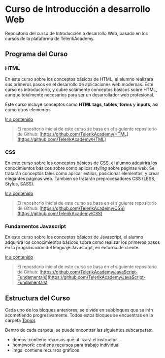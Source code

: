 # Curso de Introducción a desarrollo Web

Repositorio del curso de Introducción a desarrollo Web, basado en los cursos de la plataforma de TelerikAcademy.

## Programa del Curso

### HTML
En este curso sobre los conceptos básicos de HTML, el alumno realizará sus primeros pasos en el desarrollo de aplicaciones web modernas. Este curso es introductorio, y cubre solamente conceptos básicos sobre HTML, aunque totalmente necesarios para ser un desarrollador web profesional.

Este curso incluye conceptos como **HTML tags**, **tables**, **forms** y **inputs**, así como otros elementos

[Ir a contenido](HTML.md)

> El repositorio inicial de este curso se basa en el siguiente repositorio de Github:
[https://github.com/TelerikAcademy/HTML](https://github.com/TelerikAcademy/HTML)

### CSS
En este curso sobre los conceptos básicos de CSS, el alumno adquirirá los conocimientos básicos sobre como aplicar *styling* sobre páginas web. Se tratarán conceptos tales como aplicar estilos, posicionar elementos, y crear elegantes páginas web. Tambien se tratarán preprocesadores CSS (LESS, Stylus, SASS).

[Ir a contenido](CSS.md)

> El repositorio inicial de este curso se basa en el siguiente repositorio de Github:
[https://github.com/TelerikAcademy/CSS](https://github.com/TelerikAcademy/CSS)

### Fundamentos Javascript
En este curso sobre los conceptos básicos de Javascript, el alumno adquirirá los conocimientos básicos sobre como realizar los primeros pasos en la programación del lenguaje Javascript, en entorno de cliente.

[Ir a contenido](Javascript.md)

> El repositorio inicial de este curso se basa en el siguiente repositorio de Github:
[https://github.com/TelerikAcademy/JavaScript-Fundamentals](https://github.com/TelerikAcademy/JavaScript-Fundamentals)

## Estructura del Curso

Cada uno de los bloques anteriores, se divide en subbloques que se irán acometiendo progresivamente. Todos estos bloques se encuentras en la carpeta [Topics](Topics/README.md)

Dentro de cada carpeta, se puede encontrar las siguientes subcarpetas:
- demos: contiene recursos que utilizará el instructor
- homework: contiene recursos para trabajo individual
- imgs: contiene recursos gráficos